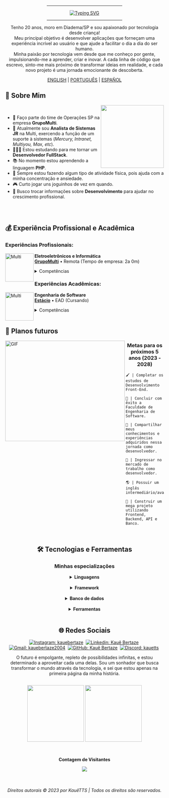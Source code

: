 <div align="center">

   <div>
      <hr width="240px" noshade="noshade" size="1">
      <a href="https://git.io/typing-svg"><img src="https://readme-typing-svg.demolab.com?font=Fira+Code&weight=600&size=24&pause=1000&color=F70000&center=true&vCenter=true&random=false&width=435&height=30&lines=Kau%C3%AA+Bertaze+de+Oliveira;Desenvolvedor+FullStack;Engenheiro+de+Software" alt="Typing SVG" /></a>
      <hr width="240px" noshade="noshade" size="1">
   </div>
   
   <p>
      Tenho 20 anos, moro em Diadema/SP e sou apaixonado por tecnologia desde criança!<br>
      Meu princípal objetivo é desenvolver aplicações que forneçam uma experiência incrível ao usuário e que ajude a facilitar o dia a dia do ser humano.<br>
      Minha paixão por tecnologia vem desde que me conheço por gente, impulsionando-me a aprender, criar e inovar. A cada linha de código que escrevo, sinto-me mais próximo de transformar ideias em realidade, e cada novo projeto é uma jornada emocionante de descoberta.
   </p>

   <a href="https://github.com/KaueTTS"><span>ENGLISH</span></a> |
   <a href="https://github.com/KaueTTS/KaueTTS/blob/main/README_PTBR.md"><span>PORTUGUÊS</span></a> |
   <a href="https://github.com/KaueTTS/KaueTTS/blob/main/README_ES.md"><span>ESPAÑOL</span></a>
   
</div>

<div>

   ## 📝 Sobre Mim 

   <img width="200px" align="right" src="https://media.tenor.com/TyhWL7gJwPgAAAAi/peppo-dance.gif">

   <br>

   - 📌 Faço parte do time de Operações SP na empresa **GrupoMulti**.
   - 🔌 Atualmente sou **Analista de Sistemas JR** na Multi, exercendo a função de um suporte à sistemas (*Mercury, Intranet, Multiyou, Max, etc*).
   - 👨🏻‍💻 Estou estudando para me tornar um **Desenvolvedor FullStack**.
   - 📚 No momento estou aprendendo a linguagem **PHP**.
   - 💪 Sempre estou fazendo algum tipo de atividade física, pois ajuda com a minha concentração e ansiedade.
   - 🎮 Curto jogar uns joguinhos de vez em quando.
   - 🤝 Busco trocar informações sobre **Desenvolvimento** para ajudar no crescimento profissional.

</div>

<br>
<br>

<div>

   ## 💰 Experiência Profissional e Acadêmica

   <h3>Experiências Profissionais:</h3>

   [<img align="left" width="90px" height="90px" alt="Multi" src="https://i.postimg.cc/NfhFgdDS/1659028914663.jpg"/>](https://www.multilaser.com.br/)
   **Eletroeletrônicos e Informática** \
   [**GrupoMulti**](https://www.multilaser.com.br/) • Remota (Tempo de empresa: 2a 0m)
   <details><summary closed>Competências</summary>
      <p>
         <code>Suporte em Hardwares, Softwares, Impressoras e Sistemas Multi</code>, 
         <code>Suporte em SO (Windows 10/11, Mac OS, Linux, Android e IOS)</code>, 
         <code>Controle de Estoque e Chips(Linhas)</code>,
         <code>Preparo e reparo de máquinas ou celulares</code>,
         <code>Gerenciamento de usuários no Active Directory</code>,
         <code>Crição de imagens ISO</code>,
         <code>Atendimento de chamados N1 e N2 no Jira Workspace</code>,
         <code>Automatização de tarefas (.bat / .shell)</code>,
         <code>Configuração do Office 365</code>,
         <code>Criação e Automatização de Planilhas (.xlsx)</code>,
         <code>Criação de documentação e ajustes de processos (Confluence e Slack)</code>,
         <code>Consultas e correções de dados no MySQL, SQLServer, MongoDB e API Postman</code>,
         <code>Datadog e Grafana para acompanhamento de erros</code>,
         <code>Apoio para equipes da T.I (Desenvolvimento, Microinformática, etc)</code>,
         <code>Correções pontuais em projetos e procedures</code>, 
         <code>Criação de Dashboard no Jira</code> 
      </p>
   </details>

   <h3>Experiências Acadêmicas:</h3>

   [<img align="left" width="90px" height="90px" alt="Multi" src="https://i.postimg.cc/DZ4CsXCp/beb7593d7a55a49804b75a36a841c0b9.jpg"/>](https://estacio.br/)
   **Engenharia de Software** \
   [**Estácio**](https://estacio.br/) • EAD (Cursando)
   <details><summary closed>Competências</summary>
      <p>
         <code>Arquitetura de computadores</code>, 
         <code>Paradigmas de Linguagens de Programação em Python</code>, 
         <code>Introdução à Segurança da informação</code>, 
         <code>Processos de Desenvolvimento de Software</code>, 
         <code>Prensamento Computacional</code>, 
         <code>Fundamentos de Redes de Computadores</code>, 
         <code>Sistemas de Informacao e Sociedade</code>, 
         <code>Desenvolvimento Web em HTML5, CSS, JavaScript e PHP</code>, 
         <code>Matemática e Lógica</code>, 
         <code>Requisitos de Sistemas</code>, 
         <code>Engenharia de Usabilidade</code>, 
         <code>Arquitetura de Sistemas</code>, 
         <code>Estrutura de Dados</code>, 
         <code>Banco de Dados</code>, 
         <code>Gerência de Configuração</code>, 
         <code>Programação Orientada a Objetos em Java</code>, 
         <code>Comportamento Organizacional</code>, 
         <code>Sistemas Operacionais</code>, 
         <code>Indicadores de Desempenho de TI</code>
      </p>
   </details>

</div>

<br>

<div>

   ## 🎯 Planos futuros

   <img width="380px" height="320px" align="left" alt="GIF" src="https://media.tenor.com/I3RjM4xQO0kAAAAi/monitors-typing.gif">

   <h3 align="center">Metas para os próximos 5 anos (2023 - 2028)</h3>

   ```
   🖌️ | Completar os estudos de Desenvolvimento Front-End.

   🧠 | Concluir com êxito a Faculdade de Engenharia de Software.

   🌟 | Compartilhar meus conhecimentos e experiências adquiridos nessa jornada como desenvolvedor.

   📖 | Ingressar no mercado de trabalho como desenvolvedor.

   🌎 | Possuir um inglês intermediário/avançado.

   🤖 | Construir um mega projeto utilizando Frontend, Backend, API e Banco.
   ```

</div>

<br>

<div align="center">

   ## 🛠️ Tecnologias e Ferramentas

   <h3><b>Minhas especializações</b></h3>

   <details closed >
   <summary><b>Linguagens</b></summary>
      <div width="40px">
         <img src="https://skillicons.dev/icons?i=html,css,javascript,markdown,scss" />
         <br>
         <img src="https://skillicons.dev/icons?i=react,vuejs,php,python,nodejs" />
         <br>
         <img src="https://skillicons.dev/icons?i=ts" />
      </div>
   </details>
   
   <br>

   <details closed>
   <summary><b>Framework</b></summary>
      <div width="40px">
         <img src="https://skillicons.dev/icons?i=electron,tailwindcss,laravel,materialui" />
      </div>
   </details>

   <br>

   <details closed>
   <summary><b>Banco de dados</b></summary>
      <div width="40px">
         <img src="https://skillicons.dev/icons?i=mysql,mongodb" />
      </div>   
   </details>

   <br>

   <details closed>
   <summary><b>Ferramentas</b></summary>  
      <div width="40px">
         <img src="https://skillicons.dev/icons?i=vscode,git,github,vercel,codepen" />
         <br>
         <img src="https://skillicons.dev/icons?i=pycharm,visualstudio,gamemakerstudio,gitlab,grafana" />
         <br>
         <img src="https://skillicons.dev/icons?i=postman" />
      </div> 
   </details>

</div>

<br>

<div align="center" display="inline">

   ## 🌐 Redes Sociais

   [![Instagram: kauebertaze](https://img.shields.io/badge/instagram-E4405F?style=for-the-badge&logo=instagram&logoColor=white)](https://www.instagram.com/kauebertaze/)&nbsp;
   [![Linkedin: Kauê Bertaze](https://img.shields.io/badge/linkedin-0077B5?style=for-the-badge&logo=linkedin)](https://www.linkedin.com/in/kauebertaze/)&nbsp;
   [![Gmail: kauebertaze2004](https://img.shields.io/badge/gmail-D14836?style=for-the-badge&logo=gmail&logoColor=white)](mailto:kauebertaze2004@gmail.com)&nbsp;
   [![GitHub: Kauê Bertaze](https://img.shields.io/badge/github-181717?style=for-the-badge&logo=github&logoColor=white&link=kauebertaze)](https://github.com/KaueTTS)&nbsp;
   [![Discord: kauetts](https://img.shields.io/badge/Discord-7289DA?style=for-the-badge&logo=discord&logoColor=white)](https://discord.com/users/663580434101305345)&nbsp;

   <p>
      O futuro é empolgante, repleto de possibilidades infinitas, e estou determinado a aproveitar cada uma delas. Sou um sonhador que busca transformar o mundo através da tecnologia, e sei que estou apenas na primeira página da minha história.
   </p>

</div>

##

<div>
   <p align="center">
      <img height="180em" src="https://github-readme-stats.vercel.app/api?username=KaueTTS&hide=contribs&show=prs_merged&show_icons=true&theme=tokyonight&locale=pt-br"/>
      <img height="180em" src="https://github-readme-stats.vercel.app/api/top-langs/?username=KaueTTS&layout=compact&langs_count=8&theme=tokyonight&locale=pt-br"/>
   </p>

   <div align="center">
      <br><p align="center"><b>Contagem de Visitantes</b></p>  
         <p align="center"><img align="center" src="https://profile-counter.glitch.me/{KaueTTS}/count.svg"/></p>
      <br>
   </div>

   <h6 align="center">Direitos autorais © 2023 por KauêTTS | Todos os direitos são reservados.</h6>
</div>
